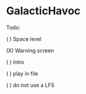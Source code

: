 # GalacticHavoc

Todo:

( ) Space level

(X) Warning screen

( ) intro

( ) play in file

( ) do not use a LFS
